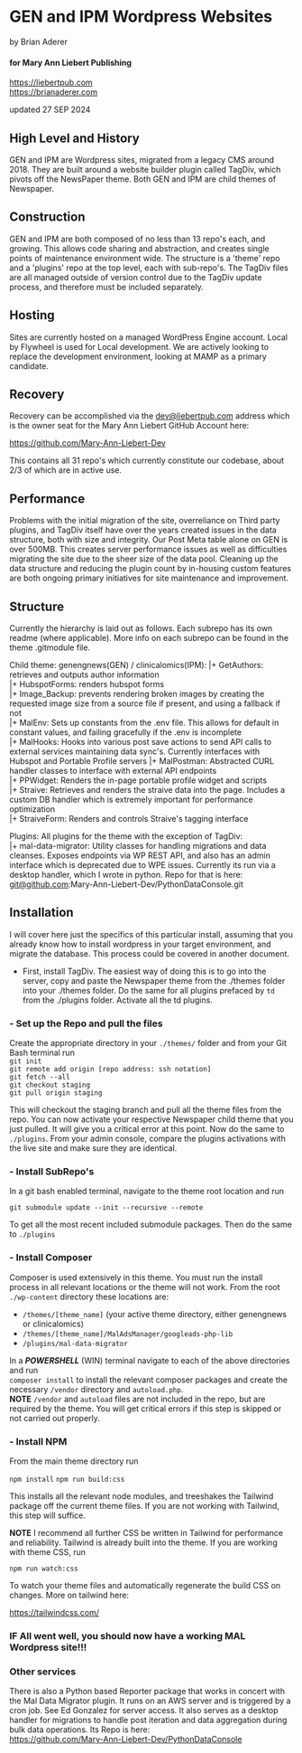 # GEN and IPM Wordpress Websites

by Brian Aderer  
#### for Mary Ann Liebert Publishing  
https://liebertpub.com  
https://brianaderer.com

updated 27 SEP 2024

## High Level and History

GEN and IPM are Wordpress sites, migrated from a legacy CMS around 2018. They are built around a website builder plugin called TagDiv, which pivots off the NewsPaper theme. Both GEN and IPM are child themes of Newspaper.

## Construction

GEN and IPM are both composed of no less than 13 repo's each, and growing. This allows code sharing and abstraction, and creates single points of maintenance environment wide. The structure is a 'theme' repo and a 'plugins' repo at the top level, each with sub-repo's. The TagDiv files are all managed outside of version control due to the TagDiv update process, and therefore must be included separately.

## Hosting

Sites are currently hosted on a managed WordPress Engine account. Local by Flywheel is used for Local development. We are actively looking to replace the development environment, looking at MAMP as a primary candidate.

## Recovery  

Recovery can be accomplished via the dev@liebertpub.com address which is the owner seat for the Mary Ann Liebert GitHub Account here:  

https://github.com/Mary-Ann-Liebert-Dev

This contains all 31 repo's which currently constitute our codebase, about 2/3 of which are in active use.

## Performance

Problems with the initial migration of the site, overreliance on Third party plugins, and TagDiv itself have over the years created issues in the data structure, both with size and integrity. Our Post Meta table alone on GEN is over 500MB.  This creates server performance issues as well as difficulties migrating the site due to the sheer size of the data pool. Cleaning up the data structure and reducing the plugin count by in-housing custom features are both ongoing primary initiatives for site maintenance and improvement.

## Structure

Currently the hierarchy is laid out as follows. Each subrepo has its own readme (where applicable). More info on each subrepo can be found in the theme .gitmodule file.

Child theme: genengnews(GEN) / clinicalomics(IPM):
|+ GetAuthors: retrieves and outputs author information  
|+ HubspotForms: renders hubspot forms  
|+ Image_Backup: prevents rendering broken images by creating the requested image size from a source file if present, and using a fallback if not  
|+ MalEnv: Sets up constants from the .env file. This allows for default in constant values, and failing gracefully if the .env is incomplete  
|+ MalHooks: Hooks into various post save actions to send API calls to external services maintaining data sync's. Currently interfaces with Hubspot and Portable Profile servers
|+ MalPostman: Abstracted CURL handler classes to interface with external API endpoints  
|+ PPWidget: Renders the in-page portable profile widget and scripts  
|+ Straive: Retrieves and renders the straive data into the page. Includes a custom DB handler which is extremely important for performance optimization  
|+ StraiveForm: Renders and controls Straive's tagging interface

Plugins: All plugins for the theme with the exception of TagDiv:  
|+ mal-data-migrator: Utility classes for handling migrations and data cleanses. Exposes endpoints via WP REST API, and also has an admin interface which is deprecated due to WPE issues. Currently its run via a desktop handler, which I wrote in python. Repo for that is here: git@github.com:Mary-Ann-Liebert-Dev/PythonDataConsole.git

## Installation

I will cover here just the specifics of this particular install, assuming that you already know how to install wordpress in your target environment, and migrate the database. This process could be covered in another document.  

- First, install TagDiv. The easiest way of doing this is to go into the server, copy and paste the Newspaper theme from the ./themes folder into your ./themes folder. Do the same for all plugins prefaced by `td` from the ./plugins folder. Activate all the td plugins.

### - Set up the Repo and pull the files

Create the appropriate directory in your `./themes/` folder and from your Git Bash terminal run  
`git init`  
`git remote add origin [repo address: ssh notation]`  
`git fetch --all`  
`git checkout staging`  
`git pull origin staging`  

This will checkout the staging branch and pull all the theme files from the repo. You can now activate your respective Newspaper child theme that you just pulled. It will give you a critical error at this point. Now do the same to `./plugins`. From your admin console, compare the plugins activations with the live site and make sure they are identical.

### - Install SubRepo's  

In a git bash enabled terminal, navigate to the theme root location and run

`git submodule update --init --recursive --remote`

To get all the most recent included submodule packages. Then do the same to `./plugins`

### - Install Composer

Composer is used extensively in this theme. You must run the install process in all relevant locations or the theme will not work. From the root `./wp-content` directory these locations are: 
 - `/themes/[theme_name]` (your active theme directory, either genengnews or clinicalomics)  
 - `/themes/[theme_name]/MalAdsManager/googleads-php-lib`  
 - `/plugins/mal-data-migrator`  

In a ***POWERSHELL*** (WIN) terminal navigate to each of the above directories and run  
 `composer install`
to install the relevant composer packages and create the necessary `/vendor` directory and `autoload.php`.  
**NOTE** `/vendor` and `autoload` files are not included in the repo, but are required by the theme. You will get critical errors if this step is skipped or not carried out properly.

### - Install NPM

From the main theme directory run 

`npm install`
`npm run build:css`

This installs all the relevant node modules, and treeshakes the Tailwind package off the current theme files. If you are not working with Tailwind, this step will suffice.  

**NOTE** I recommend all further CSS be written in Tailwind for performance and reliability. Tailwind is already built into the theme. If you are working with theme CSS, run  

`npm run watch:css`  

To watch your theme files and automatically regenerate the build CSS on changes. More on tailwind here:  

https://tailwindcss.com/

### IF All went well, you should now have a working MAL Wordpress site!!!

### Other services

There is also a Python based Reporter package that works in concert with the Mal Data Migrator plugin. It runs on an AWS server and is triggered by a cron job. See Ed Gonzalez for server access. It also serves as a desktop handler for migrations to handle post iteration and data aggregation during bulk data operations. Its Repo is here:  
https://github.com/Mary-Ann-Liebert-Dev/PythonDataConsole


